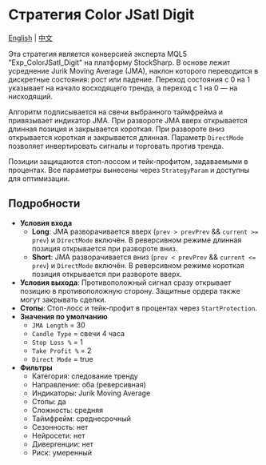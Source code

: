 # Стратегия Color JSatl Digit
[English](README.md) | [中文](README_cn.md)

Эта стратегия является конверсией эксперта MQL5 "Exp_ColorJSatl_Digit" на платформу StockSharp. В основе лежит усреднение Jurik Moving Average (JMA), наклон которого переводится в дискретные состояния: рост или падение. Переход состояния с 0 на 1 указывает на начало восходящего тренда, а переход с 1 на 0 — на нисходящий.

Алгоритм подписывается на свечи выбранного таймфрейма и привязывает индикатор JMA. При развороте JMA вверх открывается длинная позиция и закрывается короткая. При развороте вниз открывается короткая и закрывается длинная. Параметр `DirectMode` позволяет инвертировать сигналы и торговать против тренда.

Позиции защищаются стоп-лоссом и тейк-профитом, задаваемыми в процентах. Все параметры вынесены через `StrategyParam` и доступны для оптимизации.

## Подробности

- **Условия входа**
  - **Long**: JMA разворачивается вверх (`prev > prevPrev` && `current >= prev`) и `DirectMode` включён. В реверсивном режиме длинная позиция открывается при развороте вниз.
  - **Short**: JMA разворачивается вниз (`prev < prevPrev` && `current <= prev`) и `DirectMode` включён. В реверсивном режиме короткая позиция открывается при развороте вверх.
- **Условия выхода**: Противоположный сигнал сразу открывает позицию в противоположную сторону. Защитные ордера также могут закрывать сделки.
- **Стопы**: Стоп-лосс и тейк-профит в процентах через `StartProtection`.
- **Значения по умолчанию**
  - `JMA Length` = 30
  - `Candle Type` = свечи 4 часа
  - `Stop Loss %` = 1
  - `Take Profit %` = 2
  - `Direct Mode` = true
- **Фильтры**
  - Категория: следование тренду
  - Направление: оба (реверсивная)
  - Индикаторы: Jurik Moving Average
  - Стопы: да
  - Сложность: средняя
  - Таймфрейм: среднесрочный
  - Сезонность: нет
  - Нейросети: нет
  - Дивергенции: нет
  - Риск: умеренный


